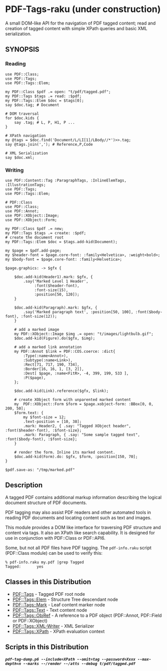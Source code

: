PDF-Tags-raku (under construction)
============

A small DOM-like API for the navigation of PDF tagged content;
read and creation of tagged content with simple XPath queries and basic XML serialization.

SYNOPSIS
--------

### Reading

```
use PDF::Class;
use PDF::Tags;
use PDF::Tags::Elem;

my PDF::Class $pdf .= open: "t/pdf/tagged.pdf";
my PDF::Tags $tags .= read: :$pdf;
my PDF::Tags::Elem $doc = $tags[0];
say $doc.tag; # Document

# DOM traversal
for $doc.kids {
    say .tag; # L, P, H1, P ...
}

# XPath navigation
my @tags = $doc.find('Document/L/LI[1]/LBody//*')>>.tag;
say @tags.join(','); # Reference,P,Code

# XML Serialization
say $doc.xml;

```

### Writing
```
use PDF::Content::Tag :ParagraphTags, :InlineElemTags, :IllustrationTags;
use PDF::Tags;
use PDF::Tags::Elem;

# PDF::Class
use PDF::Class;
use PDF::Annot;
use PDF::XObject::Image;
use PDF::XObject::Form;

my PDF::Class $pdf .= new;
my PDF::Tags $tags .= create: :$pdf;
# create the document root
my PDF::Tags::Elem $doc = $tags.add-kid(Document);

my $page = $pdf.add-page;
my $header-font = $page.core-font: :family<Helvetica>, :weight<bold>;
my $body-font = $page.core-font: :family<Helvetica>;

$page.graphics: -> $gfx {

    $doc.add-kid(Header1).mark: $gfx, {
        .say('Marked Level 1 Header',
             :font($header-font),
             :font-size(15),
             :position[50, 120]);
    }

    $doc.add-kid(Paragraph).mark: $gfx, {
        .say('Marked paragraph text', :position[50, 100], :font($body-font), :font-size(12));
    }

    # add a marked image
    my PDF::XObject::Image $img .= open: "t/images/lightbulb.gif";
    $doc.add-kid(Figure).do($gfx, $img);

    # add a marked link annotation
    my PDF::Annot $link = PDF::COS.coerce: :dict{
        :Type(:name<Annot>),
        :Subtype(:name<Link>),
        :Rect[71, 717, 190, 734],
        :Border[16, 16, 1, [3, 2]],
        :Dest[ $page, :name<FitR>, -4, 399, 199, 533 ],
        :P($page),
    };

    $doc.add-kid(Link).reference($gfx, $link);

    # create XObject form with unparented marked content
    my  PDF::XObject::Form $form = $page.xobject-form: :BBox[0, 0, 200, 50];
    $form.text: {
        my $font-size = 12;
        .text-position = [10, 38];
        .mark: Header2, { .say: "Tagged XObject header", :font($header-font), :$font-size};
        .mark: Paragraph, { .say: "Some sample tagged text", :font($body-font), :$font-size};
    }

    # render the form. Inline its marked content.
    $doc.add-kid(Form).do: $gfx, $form, :position[150, 70];
}

$pdf.save-as: "/tmp/marked.pdf"

```

Description
-----------

A tagged PDF contains additional markup information describing the logical
document structure of PDF documents.

PDF tagging may also assist PDF readers and other automated tools in reading PDF
documents and locating content such as text and images.

This module provides a DOM  like interface for traversing PDF structure and content
via tags. It also an XPath like search capability. It is designed for use in
conjunction with PDF::Class or PDF::API6.

Some, but not all PDF files have PDF tagging.  The `pdf-info.raku` script
(PDF::Class module) can be used to verify this:
```
% pdf-info.raku my.pdf |grep Tagged
Tagged:       yes
```

Classes in this Distribution
----------

- [PDF::Tags](https://github.com/p6-pdf/PDF-Tags-raku/blob/master/doc/Tags.md) - Tagged PDF root node
- [PDF::Tags::Elem](https://github.com/p6-pdf/PDF-Tags-raku/blob/master/doc/Tags/Elem.md) - Structure Tree descendant node
- [PDF::Tags::Mark](https://github.com/p6-pdf/PDF-Tags-raku/blob/master/doc/Tags/Mark.md) - Leaf content marker node
- [PDF::Tags::Text](https://github.com/p6-pdf/PDF-Tags-raku/blob/master/doc/Tags/Text.md) - Text content node
- [PDF::Tags::ObjRef](https://github.com/p6-pdf/PDF-Tags-raku/blob/master/doc/Tags/ObjRef.md) - A reference to a PDF object (PDF::Annot, PDF::Field or PDF::XObject)
- [PDF::Tags::XML-Writer](https://github.com/p6-pdf/PDF-Tags-raku/blob/master/doc/Tags/XML-Writer.md) - XML Serializer
- [PDF::Tags::XPath](https://github.com/p6-pdf/PDF-Tags-raku/blob/master/doc/Tags/XPath.md) - XPath evaluation context

Scripts in this Distribution
------

##### `pdf-tag-dump.p6 --include=XPath --omit=tag --password=Xxxx --max-depth=n --marks --/render --/atts --debug t/pdf/tagged.pdf`
